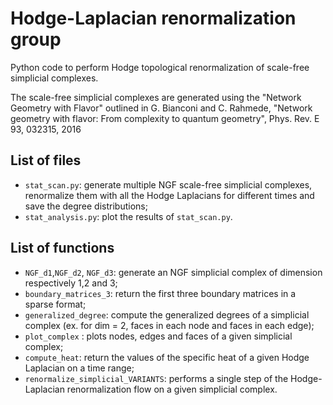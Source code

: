 # Hodge-Laplacian renormalization group 
Python code to perform Hodge topological renormalization of scale-free simplicial complexes.

The scale-free simplicial complexes are generated using the "Network Geometry with Flavor" outlined in G. Bianconi and C. Rahmede, "Network geometry with flavor: From complexity to quantum geometry", Phys. Rev. E 93, 032315, 2016

## List of files
- ``stat_scan.py``: generate multiple NGF scale-free simplicial complexes, renormalize them with all the Hodge Laplacians for different times and save the degree distributions;
- ``stat_analysis.py``: plot the results of ``stat_scan.py``.

## List of functions
- ``NGF_d1``,``NGF_d2``, ``NGF_d3``: generate an NGF simplicial complex of dimension respectively 1,2 and 3;
- ``boundary_matrices_3``: return the first three boundary matrices in a sparse format;
- ``generalized_degree``: compute the generalized degrees of a simplicial complex (ex. for dim = 2, faces in each node and faces in each edge);
- ``plot_complex`` : plots nodes, edges and faces of a given simplicial complex;
- ``compute_heat``: return the values of the specific heat of a given Hodge Laplacian on a time range;
- ``renormalize_simplicial_VARIANTS``: performs a single step of the Hodge-Laplacian renormalization flow on a given simplicial complex.
